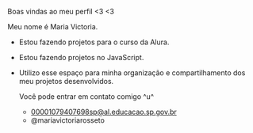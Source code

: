 Boas vindas ao meu perfil <3 <3

Meu nome é Maria Victoria.

- Estou fazendo projetos para o curso da Alura.
- Estou fazendo projetos no JavaScript.
- Utilizo esse espaço para minha organização e compartilhamento dos meu projetos desenvolvidos.


  Você pode entrar em contato comigo ^u^ 
  
  - 00001079407698sp@al.educacao.sp.gov.br
  - @mariavictoriarosseto
 

